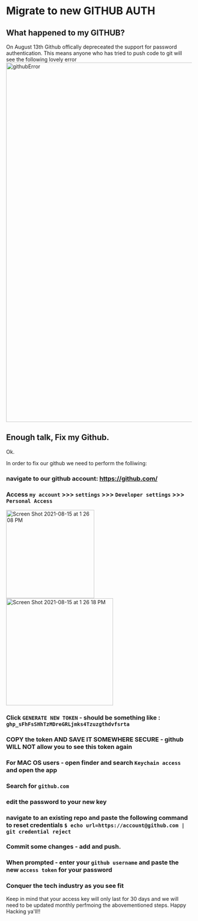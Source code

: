 # Migrate to new GITHUB AUTH
## What happened to my GITHUB?


On August 13th Github offically depreceated the support for password authentication.  This means anyone who has tried to push code to git will see the following lovely error
<img width="973" alt="githubError" src="https://user-images.githubusercontent.com/38140787/129492976-0bc70877-f74d-498e-8edf-f11f5d012832.png">

## Enough talk, Fix my Github.

Ok.  

In order to fix our github we need to perform the folliwing:

   ### navigate to our github account: https://github.com/
   ### Access `my account` >>> `settings` >>> `Developer settings` >>>  `Personal Access`
   <img width="239" alt="Screen Shot 2021-08-15 at 1 26 08 PM" src="https://user-images.githubusercontent.com/38140787/129493948-67dd6487-8c12-4bff-9f42-7e5fd8831f88.png">
<img width="290" alt="Screen Shot 2021-08-15 at 1 26 18 PM" src="https://user-images.githubusercontent.com/38140787/129493950-2434bb6f-c2f9-4f81-9d17-3626838aae4d.png">

   ### Click `GENERATE NEW TOKEN` - should be something like : `ghp_sFhFsSHhTzMDreGRLjmks4Tzuzgthdvfsrta`
   ### COPY the token AND SAVE IT SOMEWHERE SECURE - github WILL NOT allow you to see this token again
   ### For MAC OS users - open finder and search `Keychain access` and open the app
   ### Search for `github.com` 
   ### edit the password to your new key
   ### navigate to an existing repo and paste the following command to reset credentials `$ echo url=https://account@github.com | git credential reject`
   ### Commit some changes - add and push.  
   ###  When prompted - enter your `github username` and paste the new `access token` for your password
   ### Conquer the tech industry as you see fit

Keep in mind that your access key will only last for 30 days and we will need to be updated monthly perfmoing the abovementioned steps.  Happy Hacking ya'll!!





<img />

